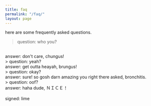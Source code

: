 ```yaml
---
title: faq
permalink: "/faq/"
layout: page
---
```


here are some frequently asked questions.
<br>
> question: who you?
<br>
answer: don't care, chungus!
<br>
> question: yeah?
<br>
answer: get outta heayah, brungus!
<br>
> question: okay?
<br>
answer: sure! so gosh darn amazing you right there asked, bronchitis.
<br>
> question: oof?
<br>
answer: haha dude, ＮＩＣＥ！
<br>
<br>
signed: lime
